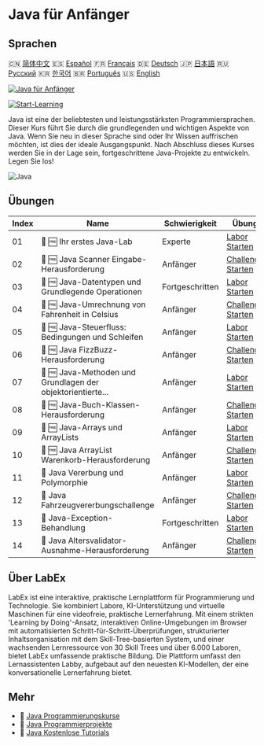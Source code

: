 # Java für Anfänger

## Sprachen

🇨🇳 [简体中文](README_zh.md) 🇪🇸 [Español](README_es.md) 🇫🇷 [Français](README_fr.md) 🇩🇪 [Deutsch](README_de.md) 🇯🇵 [日本語](README_ja.md) 🇷🇺 [Русский](README_ru.md) 🇰🇷 [한국어](README_ko.md) 🇧🇷 [Português](README_pt.md) 🇺🇸 [English](README.md) 

[![Java für Anfänger](https://cover-creator.labex.io/java-for-beginners.png?lang=de)](https://labex.io/de/courses/java-for-beginners)

[![Start-Learning](https://img.shields.io/badge/Start-Learning-whitesmoke?style=for-the-badge)](https://labex.io/de/courses/java-for-beginners)

Java ist eine der beliebtesten und leistungsstärksten Programmiersprachen. Dieser Kurs führt Sie durch die grundlegenden und wichtigen Aspekte von Java. Wenn Sie neu in dieser Sprache sind oder Ihr Wissen auffrischen möchten, ist dies der ideale Ausgangspunkt. Nach Abschluss dieses Kurses werden Sie in der Lage sein, fortgeschrittene Java-Projekte zu entwickeln. Legen Sie los!

![Java](https://img.shields.io/badge/Java-whitesmoke?style=for-the-badge&logo=java)


## Übungen

|   Index | Name                                                        | Schwierigkeit   | Übung                                                                                                                                    |
|---------|-------------------------------------------------------------|-----------------|------------------------------------------------------------------------------------------------------------------------------------------|
|      01 | 📖 🆓 Ihr erstes Java-Lab                                   | Experte         | <a target='_blank' href='https://labex.io/de/tutorials/java-your-first-java-lab-411751'>Labor Starten</a>                                |
|      02 | 🎯 🆓 Java Scanner Eingabe-Herausforderung                  | Anfänger        | <a target='_blank' href='https://labex.io/de/tutorials/java-java-scanner-input-challenge-413835'>Challenge Starten</a>                   |
|      03 | 📖 🆓 Java-Datentypen und Grundlegende Operationen          | Fortgeschritten | <a target='_blank' href='https://labex.io/de/tutorials/java-java-data-types-and-basic-operations-413744'>Labor Starten</a>               |
|      04 | 🎯 🆓 Java-Umrechnung von Fahrenheit in Celsius             | Anfänger        | <a target='_blank' href='https://labex.io/de/tutorials/java-java-fahrenheit-to-celsius-conversion-413851'>Challenge Starten</a>          |
|      05 | 📖 🆓 Java-Steuerfluss: Bedingungen und Schleifen           | Anfänger        | <a target='_blank' href='https://labex.io/de/tutorials/java-java-control-flow-conditionals-and-loops-413751'>Labor Starten</a>           |
|      06 | 🎯 🆓 Java FizzBuzz-Herausforderung                         | Anfänger        | <a target='_blank' href='https://labex.io/de/tutorials/java-java-fizzbuzz-challenge-413852'>Challenge Starten</a>                        |
|      07 | 📖 🆓 Java-Methoden und Grundlagen der objektorientierte... | Anfänger        | <a target='_blank' href='https://labex.io/de/tutorials/java-java-methods-and-basic-object-oriented-programming-413809'>Labor Starten</a> |
|      08 | 🎯 🆓 Java-Buch-Klassen-Herausforderung                     | Anfänger        | <a target='_blank' href='https://labex.io/de/tutorials/java-java-book-class-challenge-413850'>Challenge Starten</a>                      |
|      09 | 📖 🆓 Java-Arrays und ArrayLists                            | Anfänger        | <a target='_blank' href='https://labex.io/de/tutorials/java-java-arrays-and-arraylists-413820'>Labor Starten</a>                         |
|      10 | 🎯 🆓 Java ArrayList Warenkorb-Herausforderung              | Anfänger        | <a target='_blank' href='https://labex.io/de/tutorials/java-java-arraylist-shopping-cart-challenge-413849'>Challenge Starten</a>         |
|      11 | 📖  Java Vererbung und Polymorphie                          | Anfänger        | <a target='_blank' href='https://labex.io/de/tutorials/java-java-inheritance-and-polymorphism-413825'>Labor Starten</a>                  |
|      12 | 🎯  Java Fahrzeugvererbungschallenge                        | Anfänger        | <a target='_blank' href='https://labex.io/de/tutorials/java-java-vehicle-inheritance-challenge-413854'>Challenge Starten</a>             |
|      13 | 📖  Java-Exception-Behandlung                               | Fortgeschritten | <a target='_blank' href='https://labex.io/de/tutorials/java-java-exception-handling-413830'>Labor Starten</a>                            |
|      14 | 🎯  Java Altersvalidator-Ausnahme-Herausforderung           | Anfänger        | <a target='_blank' href='https://labex.io/de/tutorials/java-java-age-validator-exception-challenge-413848'>Challenge Starten</a>         |

## Über LabEx

LabEx ist eine interaktive, praktische Lernplattform für Programmierung und Technologie. Sie kombiniert Labore, KI-Unterstützung und virtuelle Maschinen für eine videofreie, praktische Lernerfahrung. Mit einem strikten 'Learning by Doing'-Ansatz, interaktiven Online-Umgebungen im Browser mit automatisierten Schritt-für-Schritt-Überprüfungen, strukturierter Inhaltsorganisation mit dem Skill-Tree-basierten System, und einer wachsenden Lernressource von 30 Skill Trees und über 6.000 Laboren, bietet LabEx umfassende praktische Bildung. Die Plattform umfasst den Lernassistenten Labby, aufgebaut auf den neuesten KI-Modellen, der eine konversationelle Lernerfahrung bietet.

## Mehr

- 🔗 [Java Programmierungskurse](https://github.com/labex-labs/awesome-programming-courses)
- 🔗 [Java Programmierprojekte](https://github.com/labex-labs/awesome-programming-projects)
- 🔗 [Java Kostenlose Tutorials](https://github.com/labex-labs/java-free-tutorials)

